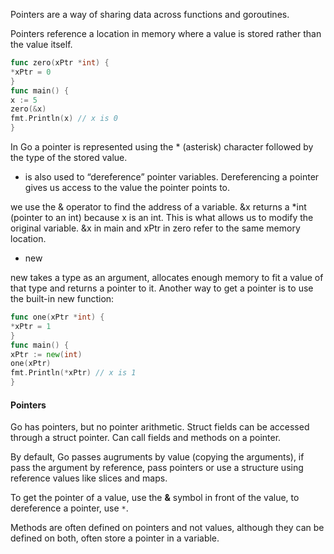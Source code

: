 
Pointers are a way of sharing data across functions and goroutines.

Pointers reference a location in memory where a value
is stored rather than the value itself.

```go
func zero(xPtr *int) {
*xPtr = 0
}
func main() {
x := 5
zero(&x)
fmt.Println(x) // x is 0
}
```

In Go a pointer is represented using the * (asterisk)
character followed by the type of the stored value.
* is also used to “dereference” pointer variables. Dereferencing
a pointer gives us access to the value the
pointer points to.

we use the & operator to find the address of a variable. &x returns a *int (pointer to an int) because x
is an int. This is what allows us to modify the original
variable. &x in main and xPtr in zero refer to the same
memory location.


- new

new takes a type as an argument, allocates enough
memory to fit a value of that type and returns a
pointer to it.
Another way to get a pointer is to use the built-in new
function:

```go
func one(xPtr *int) {
*xPtr = 1
}
func main() {
xPtr := new(int)
one(xPtr)
fmt.Println(*xPtr) // x is 1
}
```

#### Pointers

Go has pointers, but no pointer arithmetic. Struct fields can be accessed through a struct pointer. Can call fields and methods on a pointer.

By default, Go passes augruments by value (copying the arguments), if pass the argument by reference, pass pointers or use a structure using reference values like slices and maps.

To get the pointer of a value, use the **&** symbol in front of the value, to dereference a pointer, use `*`.

Methods are often defined on pointers and not values, although they can be defined on both, often store a pointer in a variable.
